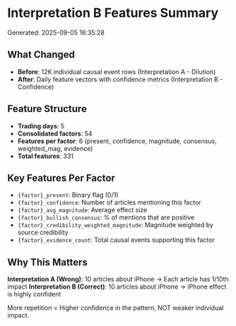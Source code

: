 # Interpretation B Features Summary

Generated: 2025-09-05 16:35:28

## What Changed
- **Before**: 12K individual causal event rows (Interpretation A - Dilution)
- **After**: Daily feature vectors with confidence metrics (Interpretation B - Confidence)

## Feature Structure
- **Trading days**: 5
- **Consolidated factors**: 54
- **Features per factor**: 6 (present, confidence, magnitude, consensus, weighted_mag, evidence)
- **Total features**: 331

## Key Features Per Factor
- `{factor}_present`: Binary flag (0/1)
- `{factor}_confidence`: Number of articles mentioning this factor
- `{factor}_avg_magnitude`: Average effect size
- `{factor}_bullish_consensus`: % of mentions that are positive
- `{factor}_credibility_weighted_magnitude`: Magnitude weighted by source credibility
- `{factor}_evidence_count`: Total causal events supporting this factor

## Why This Matters
**Interpretation A (Wrong)**: 10 articles about iPhone → Each article has 1/10th impact
**Interpretation B (Correct)**: 10 articles about iPhone → iPhone effect is highly confident

More repetition = Higher confidence in the pattern, NOT weaker individual impact.
